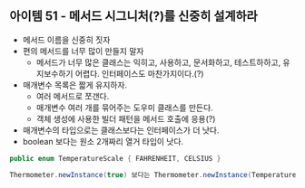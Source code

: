 ## 아이템 51 - 메서드 시그니처(?)를 신중히 설계하라

- 메서드 이름을 신중히 짓자
- 편의 메서드를 너무 많이 만들지 말자
  - 메서드가 너무 많은 클래스는 익히고, 사용하고, 문서화하고, 테스트하하고, 유지보수하기 어렵다. 인터페이스도 마찬가지이다.(?)
- 매개변수 목록은 짧게 유지하자.
  - 여러 메서드로 쪼갠다.
  - 매개변수 여러 개를 묶어주는 도우미 클래스를 만든다.
  - 객체 생성에 사용한 빌더 패턴을 메서드 호출에 응용(?) 
- 매개변수의 타입으로는 클래스보다는 인터페이스가 더 낫다.
- boolean 보다는 원소 2개짜리 열거 타입이 낫다.

````java
public enum TemperatureScale { FAHRENHEIT, CELSIUS }

Thermometer.newInstance(true) 보다는 Thermometer.newInstance(TemperatureScale.CELSIUS)가 하는 일을 훨씬 명확히 알려준다.

````